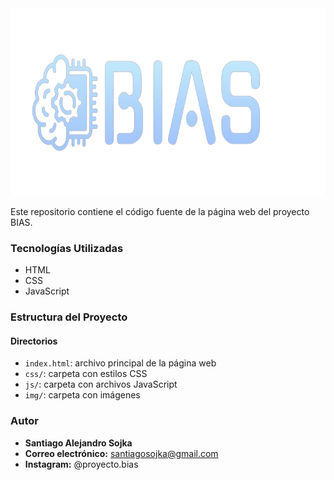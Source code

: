 <img src="images/LogoBIAS.nobckg.png" alt="Imagen de la Página Web" width="800" height="300">

Este repositorio contiene el código fuente de la página web del proyecto BIAS.

### Tecnologías Utilizadas

* HTML
* CSS
* JavaScript


### Estructura del Proyecto

#### Directorios

* `index.html`: archivo principal de la página web
* `css/`: carpeta con estilos CSS
* `js/`: carpeta con archivos JavaScript
* `img/`: carpeta con imágenes


### Autor

* **Santiago Alejandro Sojka**
* **Correo electrónico:** santiagosojka@gmail.com
* **Instagram:** @proyecto.bias
